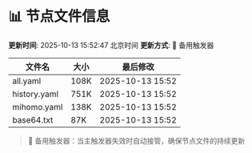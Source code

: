 # 📊 节点文件信息

**更新时间**: 2025-10-13 15:52:47 北京时间
**更新方式**: 🔄 备用触发器

| 文件名 | 大小 | 最后修改 |
|--------|------|----------|
| all.yaml | 108K | 2025-10-13 15:52 |
| history.yaml | 751K | 2025-10-13 15:52 |
| mihomo.yaml | 138K | 2025-10-13 15:52 |
| base64.txt | 87K | 2025-10-13 15:52 |

> 🔄 备用触发器：当主触发器失效时自动接管，确保节点文件的持续更新
